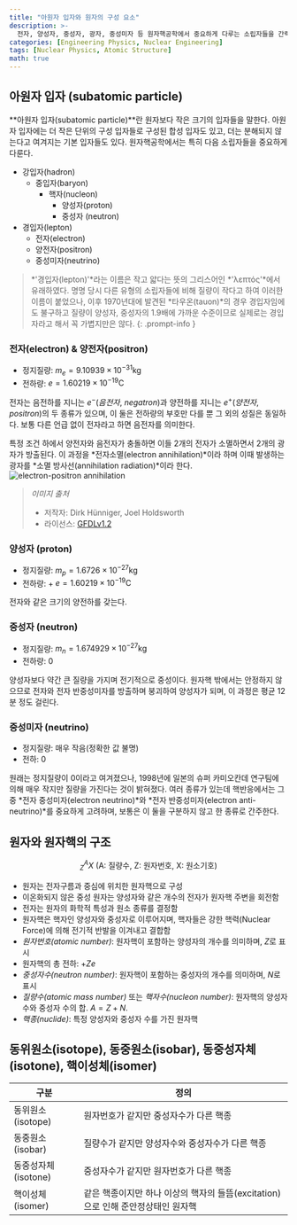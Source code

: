 ```yaml
---
title: "아원자 입자와 원자의 구성 요소"
description: >-
  전자, 양성자, 중성자, 광자, 중성미자 등 원자핵공학에서 중요하게 다루는 소립자들을 간략히 살펴보고, 원자 및 원자핵의 구조를 알아본다.
categories: [Engineering Physics, Nuclear Engineering]
tags: [Nuclear Physics, Atomic Structure]
math: true
---
```


## 아원자 입자 (subatomic particle)
**아원자 입자(subatomic particle)**란 원자보다 작은 크기의 입자들을 말한다. 아원자 입자에는 더 작은 단위의 구성 입자들로 구성된 합성 입자도 있고, 더는 분해되지 않는다고 여겨지는 기본 입자들도 있다.
원자핵공학에서는 특히 다음 소립자들을 중요하게 다룬다.

- 강입자(hadron)
  - 중입자(baryon)
    - 핵자(nucleon)
      - 양성자(proton)
      - 중성자 (neutron)
- 경입자(lepton)
  - 전자(electron)
  - 양전자(positron)
  - 중성미자(neutrino)

> *'경입자(lepton)'*라는 이름은 작고 얇다는 뜻의 그리스어인 *'λεπτός'*에서 유래하였다. 명명 당시 다른 유형의 소립자들에 비해 질량이 작다고 하여 이러한 이름이 붙었으나, 이후 1970년대에 발견된 *타우온(tauon)*의 경우 경입자임에도 불구하고 질량이 양성자, 중성자의 1.9배에 가까운 수준이므로 실제로는 경입자라고 해서 꼭 가볍지만은 않다.
{: .prompt-info }

### 전자(electron) & 양전자(positron)
- 정지질량: $m_e = 9.10939 \times 10^{-31} \text{kg}$
- 전하량: $e = 1.60219 \times 10^{-19} \text{C}$

전자는 음전하를 지니는 $e^-$(*음전자*, *negatron*)과 양전하를 지니는 $e^+$(*양전자*, *positron*)의 두 종류가 있으며, 이 둘은 전하량의 부호만 다를 뿐 그 외의 성질은 동일하다. 보통 다른 언급 없이 전자라고 하면 음전자를 의미한다. 

특정 조건 하에서 양전자와 음전자가 충돌하면 이들 2개의 전자가 소멸하면서 2개의 광자가 방출된다. 이 과정을 *전자소멸(electron annihilation)*이라 하며 이때 발생하는 광자를 *소멸 방사선(annihilation radiation)*이라 한다.  
![electron-positron annihilation](https://upload.wikimedia.org/wikipedia/commons/0/0a/ElectronPositronAnnihilation.svg)
> *이미지 출처*
> - 저작자: Dirk Hünniger, Joel Holdsworth
> - 라이선스: [GFDLv1.2](https://www.gnu.org/licenses/old-licenses/fdl-1.2.html)

### 양성자 (proton)
- 정지질량: $m_p = 1.6726 \times 10^{-27} \text{kg}$
- 전하량: + $e = 1.60219 \times 10^{-19} \text{C}$

전자와 같은 크기의 양전하를 갖는다.

### 중성자 (neutron)
- 정지질량: $m_n = 1.674929 \times 10^{-27} \text{kg}$
- 전하량: $0$ 

양성자보다 약간 큰 질량을 가지며 전기적으로 중성이다. 원자핵 밖에서는 안정하지 않으므로 전자와 전자 반중성미자를 방출하며 붕괴하여 양성자가 되며, 이 과정은 평균 12분 정도 걸린다.

### 중성미자 (neutrino)
- 정지질량: 매우 작음(정확한 값 불명)
- 전하: $0$

원래는 정지질량이 0이라고 여겨졌으나, 1998년에 일본의 슈퍼 카미오칸데 연구팀에 의해 매우 작지만 질량을 가진다는 것이 밝혀졌다. 여러 종류가 있는데 핵반응에서는 그 중 *전자 중성미자(electron neutrino)*와 *전자 반중성미자(electron anti-neutrino)*를 중요하게 고려하며, 보통은 이 둘을 구분하지 않고 한 종류로 간주한다.

## 원자와 원자핵의 구조

$$ ^A_Z X \ (\text{A: 질량수, Z: 원자번호, X: 원소기호})$$

- 원자는 전자구름과 중심에 위치한 원자핵으로 구성
- 이온화되지 않은 중성 원자는 양성자와 같은 개수의 전자가 원자핵 주변을 회전함
- 전자는 원자의 화학적 특성과 원소 종류를 결정함
- 원자핵은 핵자인 양성자와 중성자로 이루어지며, 핵자들은 강한 핵력(Nuclear Force)에 의해 전기적 반발을 이겨내고 결합함
- *원자번호(atomic number)*: 원자핵이 포함하는 양성자의 개수를 의미하며, $Z$로 표시
- 원자핵의 총 전하: +$Ze$
- *중성자수(neutron number)*: 원자핵이 포함하는 중성자의 개수를 의미하며, $N$로 표시
- *질량수(atomic mass number)* 또는 *핵자수(nucleon number)*: 원자핵의 양성자 수와 중성자 수의 합. $A=Z+N.$
- *핵종(nuclide)*: 특정 양성자와 중성자 수를 가진 원자핵

## 동위원소(isotope), 동중원소(isobar), 동중성자체(isotone), 핵이성체(isomer)

| 구분 | 정의 |
| --- | --- |
| 동위원소(isotope) | 원자번호가 같지만 중성자수가 다른 핵종 |
| 동중원소(isobar) | 질량수가 같지만 양성자수와 중성자수가 다른 핵종 |
| 동중성자체(isotone) | 중성자수가 같지만 원자번호가 다른 핵종 |
| 핵이성체(isomer) | 같은 핵종이지만 하나 이상의 핵자의 들뜸(excitation)으로 인해 준안정상태인 원자핵 |
